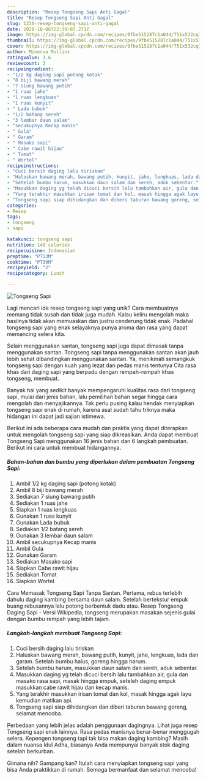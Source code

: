 ```yaml
---
description: "Resep Tongseng Sapi Anti Gagal"
title: "Resep Tongseng Sapi Anti Gagal"
slug: 1230-resep-tongseng-sapi-anti-gagal
date: 2020-10-06T22:39:07.271Z
image: https://img-global.cpcdn.com/recipes/9fbe515287c1a044/751x532cq70/tongseng-sapi-foto-resep-utama.jpg
thumbnail: https://img-global.cpcdn.com/recipes/9fbe515287c1a044/751x532cq70/tongseng-sapi-foto-resep-utama.jpg
cover: https://img-global.cpcdn.com/recipes/9fbe515287c1a044/751x532cq70/tongseng-sapi-foto-resep-utama.jpg
author: Minerva Mullins
ratingvalue: 3.6
reviewcount: 3
recipeingredient:
- "1/2 kg daging sapi potong kotak"
- "8 biji bawang merah"
- "7 siung bawang putih"
- "1 ruas jahe"
- "1 ruas lengkuas"
- "1 ruas kunyit"
- " Lada bubuk"
- "1/2 batang sereh"
- "3 lembar daun salam"
- "secukupnya Kecap manis"
- " Gula"
- " Garam"
- " Masako sapi"
- " Cabe rawit hijau"
- " Tomat"
- " Wortel"
recipeinstructions:
- "Cuci bersih daging lalu tiriskan"
- "Haluskan bawang merah, bawang putih, kunyit, jahe, lengkuas, lada dan garam. Setelah bumbu halus, goreng hingga harum."
- "Setelah bumbu harum, masukkan daun salam dan sereh, aduk sebentar."
- "Masukkan daging yg telah dicuci bersih lalu tambahkan air, gula dan masako rasa sapi, masak hingga empuk, seteleh daging empuk masukkan cabe rawit hijau dan kecap manis."
- "Yang terakhir masukkan irisan tomat dan kol, masak hingga agak layu kemudian matikan api."
- "Tongseng sapi siap dihidangkan dan diberi taburan bawang goreng, selamat mencoba."
categories:
- Resep
tags:
- tongseng
- sapi

katakunci: tongseng sapi 
nutrition: 140 calories
recipecuisine: Indonesian
preptime: "PT13M"
cooktime: "PT39M"
recipeyield: "2"
recipecategory: Lunch

---
```



![Tongseng Sapi](https://img-global.cpcdn.com/recipes/9fbe515287c1a044/751x532cq70/tongseng-sapi-foto-resep-utama.jpg)

Lagi mencari ide resep tongseng sapi yang unik? Cara membuatnya memang tidak susah dan tidak juga mudah. Kalau keliru mengolah maka hasilnya tidak akan memuaskan dan justru cenderung tidak enak. Padahal tongseng sapi yang enak selayaknya punya aroma dan rasa yang dapat memancing selera kita.

Selain menggunakan santan, tongseng sapi juga dapat dimasak tanpa menggunakan santan. Tongseng sapi tanpa menggunakan santan akan jauh lebih sehat dibandingkan menggunakan santan. Ya, menikmati semangkuk tongseng sapi dengan kuah yang lezat dan pedas manis tentunya Cita rasa khas dari daging sapi yang berpadu dengan rempah-rempah khas tongseng, membuat.

Banyak hal yang sedikit banyak mempengaruhi kualitas rasa dari tongseng sapi, mulai dari jenis bahan, lalu pemilihan bahan segar hingga cara mengolah dan menyajikannya. Tak perlu pusing kalau hendak menyiapkan tongseng sapi enak di rumah, karena asal sudah tahu triknya maka hidangan ini dapat jadi sajian istimewa.


Berikut ini ada beberapa cara mudah dan praktis yang dapat diterapkan untuk mengolah tongseng sapi yang siap dikreasikan. Anda dapat membuat Tongseng Sapi menggunakan 16 jenis bahan dan 6 langkah pembuatan. Berikut ini cara untuk membuat hidangannya.

<!--inarticleads1-->

##### Bahan-bahan dan bumbu yang diperlukan dalam pembuatan Tongseng Sapi:

1. Ambil 1/2 kg daging sapi (potong kotak)
1. Ambil 8 biji bawang merah
1. Sediakan 7 siung bawang putih
1. Sediakan 1 ruas jahe
1. Siapkan 1 ruas lengkuas
1. Gunakan 1 ruas kunyit
1. Gunakan  Lada bubuk
1. Sediakan 1/2 batang sereh
1. Gunakan 3 lembar daun salam
1. Ambil secukupnya Kecap manis
1. Ambil  Gula
1. Gunakan  Garam
1. Sediakan  Masako sapi
1. Siapkan  Cabe rawit hijau
1. Sediakan  Tomat
1. Siapkan  Wortel


Cara Memasak Tongseng Sapi Tanpa Santan. Pertama, rebus terlebih dahulu daging kambing bersama daun salam. Setelah bertekstur empuk buang rebusannya lalu potong berbentuk dadu atau. Resep Tongseng Daging Sapi - Versi Wikipedia, tongseng merupakan masakan sejenis gulai dengan bumbu rempah yang lebih tajam. 

<!--inarticleads2-->

##### Langkah-langkah membuat Tongseng Sapi:

1. Cuci bersih daging lalu tiriskan
1. Haluskan bawang merah, bawang putih, kunyit, jahe, lengkuas, lada dan garam. Setelah bumbu halus, goreng hingga harum.
1. Setelah bumbu harum, masukkan daun salam dan sereh, aduk sebentar.
1. Masukkan daging yg telah dicuci bersih lalu tambahkan air, gula dan masako rasa sapi, masak hingga empuk, seteleh daging empuk masukkan cabe rawit hijau dan kecap manis.
1. Yang terakhir masukkan irisan tomat dan kol, masak hingga agak layu kemudian matikan api.
1. Tongseng sapi siap dihidangkan dan diberi taburan bawang goreng, selamat mencoba.


Perbedaan yang lebih jelas adalah penggunaan dagingnya. Lihat juga resep Tongseng sapi enak lainnya. Rasa pedas manisnya benar-benar menggugah selera. Kepengen tongseng tapi tak bisa makan daging kambing? Masih dalam nuansa Idul Adha, biasanya Anda mempunyai banyak stok daging setelah berkurban. 

Gimana nih? Gampang kan? Itulah cara menyiapkan tongseng sapi yang bisa Anda praktikkan di rumah. Semoga bermanfaat dan selamat mencoba!
